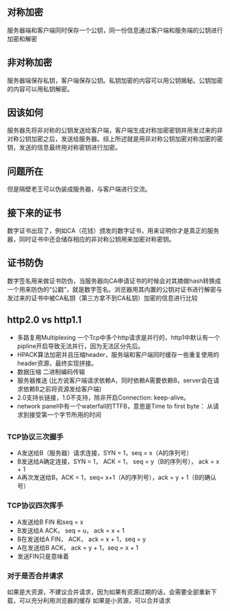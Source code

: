 ## 对称加密
服务器端和客户端同时保存一个公钥，同一份信息通过客户端和服务端的公钥进行加密和解密

## 非对称加密
服务器端保存私钥，客户端保存公钥。私钥加密的内容可以用公钥揭秘。公钥加密的内容可以用私钥解密。

## 因该如何
服务器先将非对称的公钥发送给客户端，客户端生成对称加密密钥并用发过来的非对称公钥加密之后，发送给服务器。综上所述就是用非对称公钥加密对称加密的密钥，发送的信息最终用对称密钥进行加密。

## 问题所在
但是隔壁老王可以伪装成服务器，与客户端进行交流。

## 接下来的证书
数字证书出现了，例如CA（花钱）颁发的数字证书，用来证明你才是真正的服务器，同时证书中还会储存相应的非对称公钥用来加密对称密钥。

## 证书防伪
数字签名用来做证书防伪，当服务器向CA申请证书的时候会对其摘做hash转换成一个用来防伪的“公戳”，就是数字签名。浏览器用其内置的公钥对证书进行解密与发过来的证书中被CA私钥（第三方拿不到CA私钥）加密的信息进行比较


## http2.0 vs http1.1
- 多路复用Multiplexing 一个Tcp中多个http请求是并行的，http1中默认有一个pipline开启导致无法并行，因为无法区分先后。
- HPACK算法加密并且压缩header，服务端和客户端同时缓存一些重复使用的header资源，最终实现拼接。
- 数据压缩 二进制编码传输
- 服务器推送 (比方说客户端请求依赖A，同时依赖A需要依赖B，server会在请求依赖B之前将资源发给客户端)
- 2.0支持长链接，1.0不支持，除非开启Connection: keep-alive。
- network panel中有一个waterfall的TTFB，意思是Time to first byte： 从请求到接受第一个字节所用的时间

## 

### TCP协议三次握手
- A发送给B（服务器）请求连接，SYN = 1，seq = x（A的序列号）
- B发送给A确定连接，SYN = 1， ACK = 1， seq = y（B的序列号）， ack = x + 1
- A再次发送给B，ACK = 1，seq= x+1（A的序列号），ack = y + 1（B的确认号）

### TCP协议四次挥手
- A发送给B FIN 和seq = x
- B发送给A ACK， seq = u， ack = x + 1
- B在发送给A FIN， ACK， ack = x + 1，seq = y
- A在发送给B ACK， ack = y + 1，seq = x + 1
- 发送FIN只是意味着

### 对于是否合并请求
如果是大资源，不建议合并请求，因为如果有资源过期的话，会需要全部重新下载，可以充分利用浏览器的缓存
如果是小资源，可以合并请求
